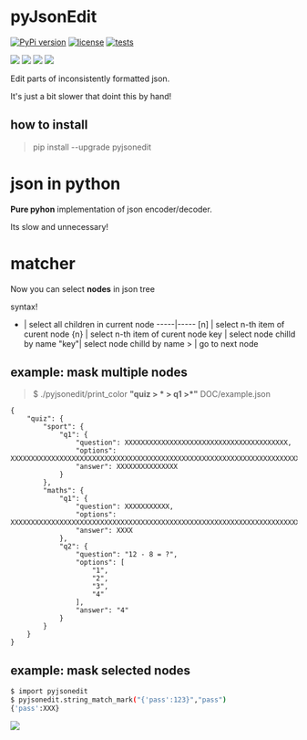 # pyJsonEdit

[![PyPi version](https://pypip.in/v/jsoneditor/badge.png)](https://crate.io/packages/jsoneditor/)
[![license](https://img.shields.io/github/license/Naereen/StrapDown.js.svg)]()
[![tests](https://github.com/UrbanskiDawid/pyJsonEditor/actions/workflows/tests.yaml/badge.svg)](https://github.com/UrbanskiDawid/pyJsonEditor/actions/workflows/tests.yaml)

[![](https://forthebadge.com/images/badges/made-with-python.svg)]()
[![](https://forthebadge.com/images/badges/powered-by-coffee.svg)]()
[![](https://forthebadge.com/images/badges/uses-badges.svg)]()
[![](https://forthebadge.com/images/badges/works-on-my-machine.svg)]()




Edit parts of inconsistently formatted json.

It's just a bit slower that doint this by hand!


## how to install

> pip install --upgrade pyjsonedit


# json in python

**Pure pyhon** implementation of json encoder/decoder.

Its slow and unnecessary!
# matcher

Now you can select **nodes** in json tree

syntax!

  *  | select all children in current node
-----|-----
 [n] | select n-th item of curent node
 {n} | select n-th item of curent node
 key | select node chilld by name 
"key"| select node chilld by name
 \>  | go to next node

## example: mask multiple nodes
> $ ./pyjsonedit/print_color **"quiz > * > q1 >*"** DOC/example.json

```
{
    "quiz": {
        "sport": {
            "q1": {
                "question": XXXXXXXXXXXXXXXXXXXXXXXXXXXXXXXXXXXXXXXX,
                "options": XXXXXXXXXXXXXXXXXXXXXXXXXXXXXXXXXXXXXXXXXXXXXXXXXXXXXXXXXXXXXXXXXXXXXXXXXXXXXXXXXXXXXXXXXXXXXXXXXXXXXXXXXXXXXXXXXXXXXXXXXXXXXXXXXXXXXXXXXXXXXXXXXXXXXXXXXXXXXXXXXXXXXXXXXXXXXXXXXXX,
                "answer": XXXXXXXXXXXXXXX
            }
        },
        "maths": {
            "q1": {
                "question": XXXXXXXXXXX,
                "options": XXXXXXXXXXXXXXXXXXXXXXXXXXXXXXXXXXXXXXXXXXXXXXXXXXXXXXXXXXXXXXXXXXXXXXXXXXXXXXXXXXXXXXXXXXXXXXXXXXXXXXXXXXXXXXXXXXXXXXXXXX,
                "answer": XXXX
            },
            "q2": {
                "question": "12 - 8 = ?",
                "options": [
                    "1",
                    "2",
                    "3",
                    "4"
                ],
                "answer": "4"
            }
        }
    }
}
```

## example: mask selected nodes

```bash
$ import pyjsonedit
$ pyjsonedit.string_match_mark("{'pass':123}","pass")
{'pass':XXX}
```
![](DOC/mask_pass.gif)[]()


